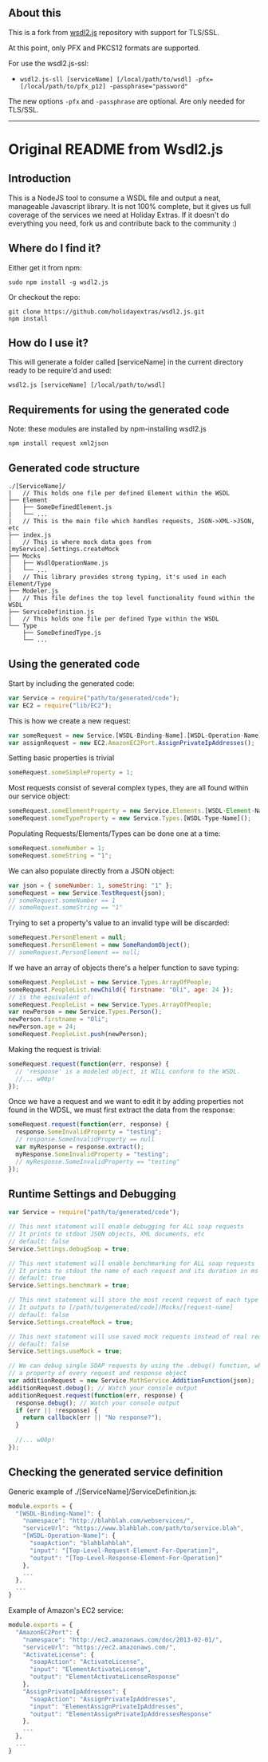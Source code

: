 ## About this

This is a fork from [wsdl2.js](https://github.com/holidayextras/wsdl2.js) repository with support for TLS/SSL.

At this point, only PFX and PKCS12 formats are supported.

For use the wsdl2.js-ssl: 

- ```wsdl2.js-sll [serviceName] [/local/path/to/wsdl] -pfx=[/local/path/to/pfx_p12] -passphrase="password"```

The new options ``-pfx`` and ```-passphrase``` are optional. Are only needed for TLS/SSL.


---

# Original README from Wsdl2.js

## Introduction
This is a NodeJS tool to consume a WSDL file and output a neat, manageable Javascript library. It is not 100% complete, but it gives us full coverage of the services we need at Holiday Extras. If it doesn't do everything you need, fork us and contribute back to the community :)

## Where do I find it?
Either get it from npm:
```
sudo npm install -g wsdl2.js
```
Or checkout the repo:
```
git clone https://github.com/holidayextras/wsdl2.js.git
npm install
```

## How do I use it?
This will generate a folder called [serviceName] in the current directory ready to be require'd and used:
```
wsdl2.js [serviceName] [/local/path/to/wsdl]
```

## Requirements for using the generated code
Note: these modules are installed by npm-installing wsdl2.js
```
npm install request xml2json
```

## Generated code structure
```
./[ServiceName]/
|   // This holds one file per defined Element within the WSDL
├── Element
│   ├── SomeDefinedElement.js
|   └── ...
|   // This is the main file which handles requests, JSON->XML->JSON, etc
├── index.js
|   // This is where mock data goes from [myService].Settings.createMock
├── Mocks
│   ├── WsdlOperationName.js
|   └── ...
|   // This library provides strong typing, it's used in each Element/Type
├── Modeler.js
|   // This file defines the top level functionality found within the WSDL
├── ServiceDefinition.js
|   // This holds one file per defined Type within the WSDL
└── Type
    ├── SomeDefinedType.js
    └── ...
```

## Using the generated code
Start by including the generated code:
```javascript
var Service = require("path/to/generated/code");
var EC2 = require("lib/EC2");
```
This is how we create a new request:
```javascript
var someRequest = new Service.[WSDL-Binding-Name].[WSDL-Operation-Name]();
var assignRequest = new EC2.AmazonEC2Port.AssignPrivateIpAddresses();
```
Setting basic properties is trivial
```javascript
someRequest.someSimpleProperty = 1;
```
Most requests consist of several complex types, they are all found within our service object:
```javascript
someRequest.someElementProperty = new Service.Elements.[WSDL-Element-Name]();
someRequest.someTypeProperty = new Service.Types.[WSDL-Type-Name]();
```
Populating Requests/Elements/Types can be done one at a time:
```javascript
someRequest.someNumber = 1;
someRequest.someString = "1";
```
We can also populate directly from a JSON object:
```javascript
var json = { someNumber: 1, someString: "1" };
someRequest = new Service.TestRequest(json);
// someRequest.someNumber == 1
// someRequest.someString == "1"
```
Trying to set a property's value to an invalid type will be discarded:
```javascript
someRequest.PersonElement = null;
someRequest.PersonElement = new SomeRandomObject();
// someRequest.PersonElement == null;
```
If we have an array of objects there's a helper function to save typing:
```javascript
someRequest.PeopleList = new Service.Types.ArrayOfPeople;
someRequest.PeopleList.newChild({ firstname: "Oli", age: 24 });
// is the equivalent of:
someRequest.PeopleList = new Service.Types.ArrayOfPeople;
var newPerson = new Service.Types.Person();
newPerson.firstname = "Oli";
newPerson.age = 24;
someRequest.PeopleList.push(newPerson);
```
Making the request is trivial:
```javascript
someRequest.request(function(err, response) {
  // 'response' is a modeled object, it WILL conform to the WSDL.
  //... w00p!
});
```
Once we have a request and we want to edit it by adding properties not found in the WDSL, we must first extract the data from the response:
```javascript
someRequest.request(function(err, response) {
  response.SomeInvalidProperty = "testing";
  // response.SomeInvalidProperty == null
  var myResponse = response.extract();
  myResponse.SomeInvalidProperty = "testing";
  // myResponse.SomeInvalidProperty == "testing"
});
```

## Runtime Settings and Debugging
```javascript
var Service = require("path/to/generated/code");

// This next statement will enable debugging for ALL soap requests
// It prints to stdout JSON objects, XML documents, etc
// default: false
Service.Settings.debugSoap = true;

// This next statement will enable benchmarking for ALL soap requests
// It prints to stdout the name of each request and its duration in ms
// default: true
Service.Settings.benchmark = true;

// This next statement will store the most recent request of each type to file
// It outputs to [/path/to/generated/code]/Mocks/[request-name]
// default: false
Service.Settings.createMock = true;

// This next statement will use saved mock requests instead of real requests
// default: false
Service.Settings.useMock = true;

// We can debug single SOAP requests by using the .debug() function, which is
// a property of every request and response object
var additionRequest = new Service.MathService.AdditionFunction(json);
additionRequest.debug(); // Watch your console output
additionRequest.request(function(err, response) {
  response.debug(); // Watch your console output
  if (err || !response) {
    return callback(err || "No response?");
  }
  
  //... w00p!
});
```

## Checking the generated service definition
Generic example of ./[ServiceName]/ServiceDefinition.js:
```javascript
module.exports = {
  "[WSDL-Binding-Name]": {
    "namespace": "http://blahblah.com/webservices/",
    "serviceUrl": "https://www.blahblah.com/path/to/service.blah",
    "[WSDL-Operation-Name]": {
      "soapAction": "blahblahblah",
      "input": "[Top-Level-Request-Element-For-Operation]",
      "output": "[Top-Level-Response-Element-For-Operation]"
    },
    ...
  },
  ...
}
```
Example of Amazon's EC2 service:
```javascript
module.exports = {
  "AmazonEC2Port": {
    "namespace": "http://ec2.amazonaws.com/doc/2013-02-01/",
    "serviceUrl": "https://ec2.amazonaws.com/",
    "ActivateLicense": {
      "soapAction": "ActivateLicense",
      "input": "ElementActivateLicense",
      "output": "ElementActivateLicenseResponse"
    },
    "AssignPrivateIpAddresses": {
      "soapAction": "AssignPrivateIpAddresses",
      "input": "ElementAssignPrivateIpAddresses",
      "output": "ElementAssignPrivateIpAddressesResponse"
    },
    ...
  },
  ...
}
```

